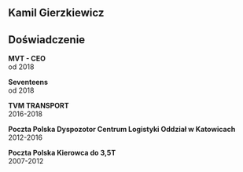 ## Kamil Gierzkiewicz


## Doświadczenie

**MVT - CEO**\
od 2018

**Seventeens**\
od 2018 

**TVM TRANSPORT**\
2016-2018

**Poczta Polska Dyspozotor Centrum Logistyki Oddział w Katowicach**\
2012-2016

**Poczta Polska Kierowca do 3,5T**\
2007-2012
